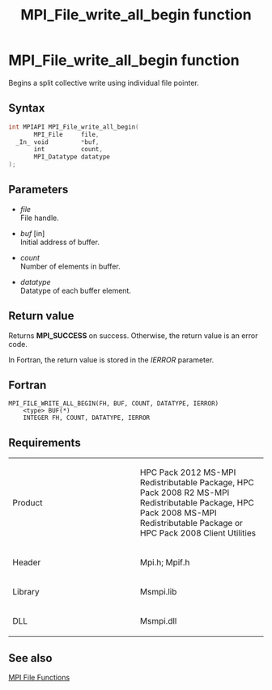 ﻿---
title: MPI_File_write_all_begin function
TOCTitle: MPI_File_write_all_begin function
ms:assetid: feca4e8d-9fd8-4c92-8fb5-e3f94c607ecc
ms:mtpsurl: https://msdn.microsoft.com/en-us/library/Dn473362(v=VS.85)
ms:contentKeyID: 59360898
ms.date: 03/28/2018
mtps_version: v=VS.85
f1_keywords:
- MPI_FILE_WRITE_ALL_BEGIN
- mpif/MPI_File_write_all_begin
- mpi/MPI_FILE_WRITE_ALL_BEGIN
dev_langs:
- C++
- C
---

# MPI\_File\_write\_all\_begin function

Begins a split collective write using individual file pointer.

## Syntax

``` c++
int MPIAPI MPI_File_write_all_begin(
       MPI_File     file,
  _In_ void         *buf,
       int          count,
       MPI_Datatype datatype
);
```

## Parameters

  - *file*  
    File handle.

  - *buf* \[in\]  
    Initial address of buffer.

  - *count*  
    Number of elements in buffer.

  - *datatype*  
    Datatype of each buffer element.

## Return value

Returns **MPI\_SUCCESS** on success. Otherwise, the return value is an error code.

In Fortran, the return value is stored in the *IERROR* parameter.

## Fortran

    MPI_FILE_WRITE_ALL_BEGIN(FH, BUF, COUNT, DATATYPE, IERROR)
        <type> BUF(*)
        INTEGER FH, COUNT, DATATYPE, IERROR

## Requirements

<table>
<colgroup>
<col style="width: 50%" />
<col style="width: 50%" />
</colgroup>
<tbody>
<tr class="odd">
<td><p>Product</p></td>
<td><p>HPC Pack 2012 MS-MPI Redistributable Package, HPC Pack 2008 R2 MS-MPI Redistributable Package, HPC Pack 2008 MS-MPI Redistributable Package or HPC Pack 2008 Client Utilities</p></td>
</tr>
<tr class="even">
<td><p>Header</p></td>
<td>Mpi.h;
Mpif.h</td>
</tr>
<tr class="odd">
<td><p>Library</p></td>
<td>Msmpi.lib</td>
</tr>
<tr class="even">
<td><p>DLL</p></td>
<td>Msmpi.dll</td>
</tr>
</tbody>
</table>


## See also

[MPI File Functions](mpi-file-functions.md)

